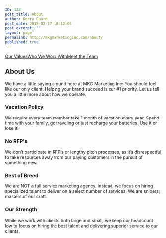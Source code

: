 ```yaml
---
ID: 133
post_title: About
author: Kerry Guard
post_date: 2015-02-17 18:12:06
post_excerpt: ""
layout: page
permalink: http://mkgmarketinginc.com/about/
published: true
---
```

<section class="projects-1">
<div class="container">
<div class="title">

<a href="/about/values/">Our Values</a><a href="/about/who/">Who We Work With</a><a href="/about/team/">Meet the Team</a>

</div>
</div>
</section><section class="content-32">
<div class="container">
<div class="row">
<div class="col-sm-8 col-sm-offset-2">
<h2>About Us</h2>
<p class="lead">We have a little saying around here at MKG Marketing Inc: You should feel like our only client. Helping your brand succeed is our #1 priority. Let us tell you a little more about how we operate.</p>

</div>
</div>
</div>
<div class="features">
<div class="container">
<div class="row">
<div class="col-sm-3">
<h3>Vacation Policy</h3>
We require every team member take 1 month of vacation every year. Spend time with your family, go traveling or just recharge your batteries. Use it or lose it!

</div>
<div class="col-sm-3">
<h3>No RFP's</h3>
We don’t participate in RFP’s or lengthy pitch processes, as it’s disrespectful to take resources away from our paying customers in the pursuit of something new.

</div>
<div class="col-sm-3">
<h3>Best of Breed</h3>
We are NOT a full service marketing agency. Instead, we focus on hiring specialized talent to deliver on a select number of services. We are snipers; masters of our craft.

</div>
<div class="col-sm-3">
<h3>Our Strength</h3>
While we work with clients both large and small, we keep our headcount low to focus on hiring the best talent and delivering superior service to our clients.

</div>
</div>
</div>
</div>
</section>